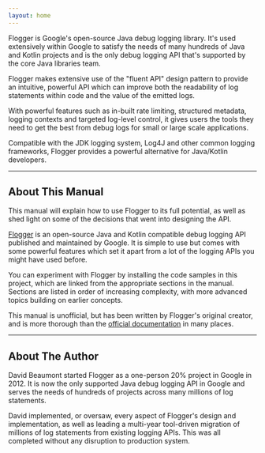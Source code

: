 ```yaml
---
layout: home
---
```


Flogger is Google's open-source Java debug logging library. It's used extensively within Google 
to satisfy the needs of many hundreds of Java and Kotlin projects and is the only debug logging
API that's supported by the core Java libraries team.

Flogger makes extensive use of the "fluent API" design pattern to provide an intuitive, powerful
API which can improve both the readability of log statements within code and the value of the
emitted logs.

With powerful features such as in-built rate limiting, structured metadata, logging contexts and
targeted log-level control, it gives users the tools they need to get the best from debug logs
for small or large scale applications.

Compatible with the JDK logging system, Log4J and other common logging frameworks, Flogger 
provides a powerful alternative for Java/Kotlin developers.

---

## About This Manual

This manual will explain how to use Flogger to its full potential, as well as shed light on some of
the decisions that went into designing the API.

[Flogger] is an open-source Java and Kotlin compatible debug logging API published and maintained
by Google. It is simple to use but comes with some powerful features which  set it apart from a
lot of the logging APIs you might have used before.

You can experiment with Flogger by installing the code samples in this project, which are linked
from the appropriate sections in the manual. Sections are listed in order of increasing 
complexity, with more advanced topics building on earlier concepts.

This manual is unofficial, but has been written by Flogger's original creator, and is more 
thorough than the [official documentation](https://github.com/google/flogger) in many places.

---

## About The Author

David Beaumont started Flogger as a one-person 20% project in Google in 2012. It is now the only
supported Java debug logging API in Google and serves the needs of hundreds of projects across
many millions of log statements.

David implemented, or oversaw, every aspect of Flogger's design and implementation, as well as
leading a multi-year tool-driven migration of millions of log statements from existing logging APIs.
This was all completed without any disruption to production system.

<!-- ~~~~~~~~~~~~~~~~~~~~~~~~~~~~~~~~~~~~~~~~~~~~~~~~~~~~~~~~~~~~~~~~~~~~~~~~~~~~~~~~~~~~ -->
[Flogger]: https://github.com/google/flogger
<!-- ~~~~~~~~~~~~~~~~~~~~~~~~~~~~~~~~~~~~~~~~~~~~~~~~~~~~~~~~~~~~~~~~~~~~~~~~~~~~~~~~~~~~ -->
